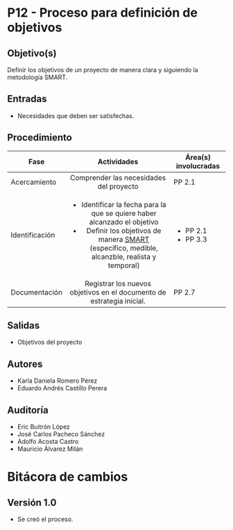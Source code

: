  

# P12 - Proceso para definición de objetivos

  

## Objetivo(s)
Definir los objetivos de un proyecto de manera clara y siguiendo la metodología SMART.


## Entradas
- Necesidades que deben ser satisfechas.

## Procedimiento

| Fase | Actividades | Área(s) involucradas |
|------|:---------------:|--------------------|
|Acercamiento | Comprender las necesidades del proyecto | PP 2.1 |
|Identificación| <ul><li>Identificar la fecha para la que se quiere haber alcanzado el objetivo</li><li>Definir los objetivos de manera [SMART](https://www.inboundcycle.com/blog-de-inbound-marketing/objetivos-inteligentes-smart-que-son-pasos-para-definirlos) (específico, medible, alcanzble, realista y temporal)</li></ul>|<ul><li>PP 2.1</li> <li> PP 3.3</li></ul> |
|Documentación|Registrar los nuevos objetivos en el documento de estrategia inicial.|PP 2.7

  

## Salidas
- Objetivos del proyecto

  

## Autores
- Karla Daniela Romero Pérez
- Eduardo Andrés Castillo Perera

  

## Auditoría
- Eric Buitrón López
- José Carlos Pacheco Sánchez
- Adolfo Acosta Castro
- Mauricio Álvarez Milán


# Bitácora de cambios

## Versión 1.0
  - Se creó el proceso.


